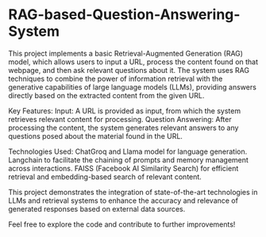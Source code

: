 # RAG-based-Question-Answering-System
This project implements a basic Retrieval-Augmented Generation (RAG) model, which allows users to input a URL, process the content found on that webpage, and then ask relevant questions about it. The system uses RAG techniques to combine the power of information retrieval with the generative capabilities of large language models (LLMs), providing answers directly based on the extracted content from the given URL.

Key Features:
Input: A URL is provided as input, from which the system retrieves relevant content for processing.
Question Answering: After processing the content, the system generates relevant answers to any questions posed about the material found in the URL.

Technologies Used:
ChatGroq and Llama model for language generation.
Langchain to facilitate the chaining of prompts and memory management across interactions.
FAISS (Facebook AI Similarity Search) for efficient retrieval and embedding-based search of relevant content.

This project demonstrates the integration of state-of-the-art technologies in LLMs and retrieval systems to enhance the accuracy and relevance of generated responses based on external data sources.

Feel free to explore the code and contribute to further improvements!

